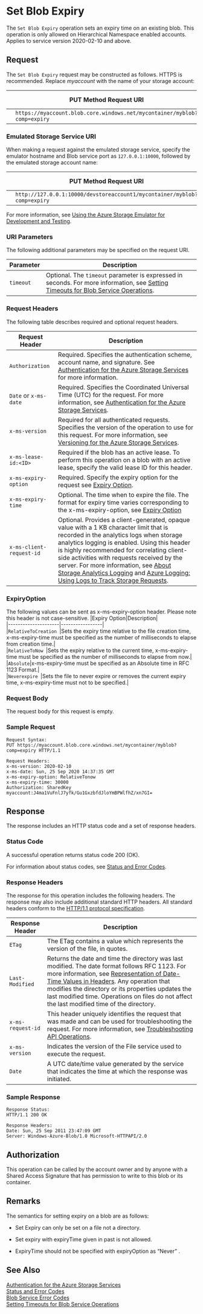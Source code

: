 # Set Blob Expiry
The `Set Blob Expiry` operation sets an expiry time on an existing blob. This operation is only allowed on Hierarchical Namespace enabled accounts. Applies to service version 2020-02-10 and above.

## Request  
 The `Set Blob Expiry` request may be constructed as follows. HTTPS is recommended. Replace *myaccount* with the name of your storage account:  
  
||PUT Method Request URI|HTTP Version|  
|-|----------------------------|------------------|  
||`https://myaccount.blob.core.windows.net/mycontainer/myblob?comp=expiry`|HTTP/1.1|  
  
### Emulated Storage Service URI  
 When making a request against the emulated storage service, specify the emulator hostname and Blob service port as `127.0.0.1:10000`, followed by the emulated storage account name:  
  
||PUT Method Request URI|HTTP Version|  
|-|----------------------------|------------------|  
||`http://127.0.0.1:10000/devstoreaccount1/mycontainer/myblob?comp=expiry`|HTTP/1.1|  
  
 For more information, see [Using the Azure Storage Emulator for Development and Testing](/azure/storage/storage-use-emulator).  
  
### URI Parameters  
The following additional parameters may be specified on the request URI.

|Parameter|Description|  
|---------------|-----------------|  
|`timeout`|Optional. The `timeout` parameter is expressed in seconds. For more information, see [Setting Timeouts for Blob Service Operations](Setting-Timeouts-for-Blob-Service-Operations.md).|  
  
### Request Headers  
 The following table describes required and optional request headers.  
  
|Request Header|Description|  
|--------------------|-----------------|  
|`Authorization`|Required. Specifies the authentication scheme, account name, and signature. See [Authentication for the Azure Storage Services](authorize-requests-to-azure-storage.md) for more information.|
|`Date` or `x-ms-date`|Required. Specifies the Coordinated Universal Time (UTC) for the request. For more information, see [Authentication for the Azure Storage Services](authorize-requests-to-azure-storage.md).|
|`x-ms-version`|Required for all authenticated requests. Specifies the version of the operation to use for this request. For more information, see [Versioning for the Azure Storage Services](Versioning-for-the-Azure-Storage-Services.md).|  
|`x-ms-lease-id:<ID>`|Required if the blob has an active lease. To perform this operation on a blob with an active lease, specify the valid lease ID for this header.|  
|`x-ms-expiry-option`|Required. Specify the expiry option for the request see  [Expiry Option](#ExpiryOption).|  
|`x-ms-expiry-time`|Optional. The time when to expire the file. The format for expiry time varies corresponding to the x-ms-expiry-option, see [Expiry Option](#ExpiryOption)|  
|`x-ms-client-request-id`|Optional. Provides a client-generated, opaque value with a 1 KB character limit that is recorded in the analytics logs when storage analytics logging is enabled. Using this header is highly recommended for correlating client-side activities with requests received by the server. For more information, see [About Storage Analytics Logging](About-Storage-Analytics-Logging.md) and [Azure Logging: Using Logs to Track Storage Requests](http://blogs.msdn.com/b/windowsazurestorage/archive/2011/08/03/windows-azure-storage-logging-using-logs-to-track-storage-requests.aspx).|  
  
### ExpiryOption
The following values can be sent as x-ms-expiry-option header. Please note this header is not case-sensitive.
|Expiry Option|Description|  
|---------------------|-----------------|  
|`RelativeToCreation `|Sets the expiry time relative to the file creation time, x-ms-expiry-time must be specified as the number of milliseconds to elapse from creation time.|  
|`RelativeToNow `|Sets the expiry relative to the current time, x-ms-expiry-time must be specified as the number of milliseconds to elapse from now.|  
|`Absolute`|x-ms-expiry-time must be specified as an Absolute time in RFC 1123 Format.|  
|`Neverexpire `|Sets the file to never expire or removes the current expiry time, x-ms-expiry-time must not to be specified.|  

### Request Body  
 The request body for this request is empty.
  
### Sample Request  
  
```  
Request Syntax:  
PUT https://myaccount.blob.core.windows.net/mycontainer/myblob?comp=expiry HTTP/1.1  
  
Request Headers:  
x-ms-version: 2020-02-10  
x-ms-date: Sun, 25 Sep 2020 14:37:35 GMT
x-ms-expiry-option: RelativeTonow
x-ms-expiry-time: 30000  
Authorization: SharedKey myaccount:J4ma1VuFnlJ7yfk/Gu1GxzbfdJloYmBPWlfhZ/xn7GI=    
```  
## Response  
 The response includes an HTTP status code and a set of response headers.  
  
### Status Code  
 A successful operation returns status code 200 (OK).  
  
 For information about status codes, see [Status and Error Codes](Status-and-Error-Codes2.md).  
  
### Response Headers  
 The response for this operation includes the following headers. The response may also include additional standard HTTP headers. All standard headers conform to the [HTTP/1.1 protocol specification](http://go.microsoft.com/fwlink/?linkid=150478).  
  
|Response Header|Description|  
|---------------------|-----------------|  
|`ETag`|The ETag contains a value which represents the version of the file, in quotes.|  
|`Last-Modified`|Returns the date and time the directory was last modified. The date format follows RFC 1123. For more information, see [Representation of Date-Time Values in Headers](Representation-of-Date-Time-Values-in-Headers.md). Any operation that modifies the directory or its properties updates the last modified time. Operations on files do not affect the last modified time of the directory.|  
|`x-ms-request-id`|This header uniquely identifies the request that was made and can be used for troubleshooting the request. For more information, see [Troubleshooting API Operations](Troubleshooting-API-Operations.md).|  
|`x-ms-version`|Indicates the version of the File service used to execute the request.|  
|`Date`|A UTC date/time value generated by the service that indicates the time at which the response was initiated.|  
  
### Sample Response  
  
```  
Response Status:  
HTTP/1.1 200 OK  
  
Response Headers:  
Date: Sun, 25 Sep 2011 23:47:09 GMT  
Server: Windows-Azure-Blob/1.0 Microsoft-HTTPAPI/2.0  
```  
  
## Authorization  
This operation can be called by the account owner and by anyone with a Shared Access Signature that has permission to write to this blob or its container.  
  
## Remarks  
 The semantics for setting expiry on a blob are as follows:  
  
-   Set Expiry can only be set on a file not a directory.  

-   Set expiry with expiryTime given in past is not allowed.  

-   ExpiryTime should not be specified with expiryOption as “Never” . 
  
## See Also  
 [Authentication for the Azure Storage Services](Authentication-for-the-Azure-Storage-Services.md)   
 [Status and Error Codes](Status-and-Error-Codes2.md)   
 [Blob Service Error Codes](Blob-Service-Error-Codes.md)   
 [Setting Timeouts for Blob Service Operations](Setting-Timeouts-for-Blob-Service-Operations.md)